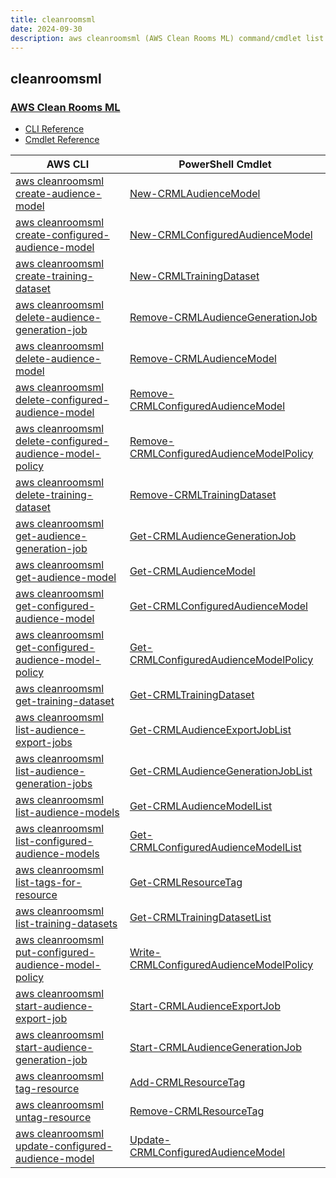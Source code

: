 ```yaml
---
title: cleanroomsml
date: 2024-09-30
description: aws cleanroomsml (AWS Clean Rooms ML) command/cmdlet list.
---
```


## cleanroomsml

### [AWS Clean Rooms ML](https://aws.amazon.com/clean-rooms/ml/)

* [CLI Reference](https://awscli.amazonaws.com/v2/documentation/api/latest/reference/cleanroomsml/index.html)
* [Cmdlet Reference](https://docs.aws.amazon.com/powershell/latest/reference/items/CleanRoomsML_cmdlets.html)

|AWS CLI|PowerShell Cmdlet|
|----|----|
|[aws cleanroomsml create-audience-model](https://awscli.amazonaws.com/v2/documentation/api/latest/reference/cleanroomsml/create-audience-model.html)|[New-CRMLAudienceModel](https://docs.aws.amazon.com/powershell/latest/reference/items/New-CRMLAudienceModel.html)|
|[aws cleanroomsml create-configured-audience-model](https://awscli.amazonaws.com/v2/documentation/api/latest/reference/cleanroomsml/create-configured-audience-model.html)|[New-CRMLConfiguredAudienceModel](https://docs.aws.amazon.com/powershell/latest/reference/items/New-CRMLConfiguredAudienceModel.html)|
|[aws cleanroomsml create-training-dataset](https://awscli.amazonaws.com/v2/documentation/api/latest/reference/cleanroomsml/create-training-dataset.html)|[New-CRMLTrainingDataset](https://docs.aws.amazon.com/powershell/latest/reference/items/New-CRMLTrainingDataset.html)|
|[aws cleanroomsml delete-audience-generation-job](https://awscli.amazonaws.com/v2/documentation/api/latest/reference/cleanroomsml/delete-audience-generation-job.html)|[Remove-CRMLAudienceGenerationJob](https://docs.aws.amazon.com/powershell/latest/reference/items/Remove-CRMLAudienceGenerationJob.html)|
|[aws cleanroomsml delete-audience-model](https://awscli.amazonaws.com/v2/documentation/api/latest/reference/cleanroomsml/delete-audience-model.html)|[Remove-CRMLAudienceModel](https://docs.aws.amazon.com/powershell/latest/reference/items/Remove-CRMLAudienceModel.html)|
|[aws cleanroomsml delete-configured-audience-model](https://awscli.amazonaws.com/v2/documentation/api/latest/reference/cleanroomsml/delete-configured-audience-model.html)|[Remove-CRMLConfiguredAudienceModel](https://docs.aws.amazon.com/powershell/latest/reference/items/Remove-CRMLConfiguredAudienceModel.html)|
|[aws cleanroomsml delete-configured-audience-model-policy](https://awscli.amazonaws.com/v2/documentation/api/latest/reference/cleanroomsml/delete-configured-audience-model-policy.html)|[Remove-CRMLConfiguredAudienceModelPolicy](https://docs.aws.amazon.com/powershell/latest/reference/items/Remove-CRMLConfiguredAudienceModelPolicy.html)|
|[aws cleanroomsml delete-training-dataset](https://awscli.amazonaws.com/v2/documentation/api/latest/reference/cleanroomsml/delete-training-dataset.html)|[Remove-CRMLTrainingDataset](https://docs.aws.amazon.com/powershell/latest/reference/items/Remove-CRMLTrainingDataset.html)|
|[aws cleanroomsml get-audience-generation-job](https://awscli.amazonaws.com/v2/documentation/api/latest/reference/cleanroomsml/get-audience-generation-job.html)|[Get-CRMLAudienceGenerationJob](https://docs.aws.amazon.com/powershell/latest/reference/items/Get-CRMLAudienceGenerationJob.html)|
|[aws cleanroomsml get-audience-model](https://awscli.amazonaws.com/v2/documentation/api/latest/reference/cleanroomsml/get-audience-model.html)|[Get-CRMLAudienceModel](https://docs.aws.amazon.com/powershell/latest/reference/items/Get-CRMLAudienceModel.html)|
|[aws cleanroomsml get-configured-audience-model](https://awscli.amazonaws.com/v2/documentation/api/latest/reference/cleanroomsml/get-configured-audience-model.html)|[Get-CRMLConfiguredAudienceModel](https://docs.aws.amazon.com/powershell/latest/reference/items/Get-CRMLConfiguredAudienceModel.html)|
|[aws cleanroomsml get-configured-audience-model-policy](https://awscli.amazonaws.com/v2/documentation/api/latest/reference/cleanroomsml/get-configured-audience-model-policy.html)|[Get-CRMLConfiguredAudienceModelPolicy](https://docs.aws.amazon.com/powershell/latest/reference/items/Get-CRMLConfiguredAudienceModelPolicy.html)|
|[aws cleanroomsml get-training-dataset](https://awscli.amazonaws.com/v2/documentation/api/latest/reference/cleanroomsml/get-training-dataset.html)|[Get-CRMLTrainingDataset](https://docs.aws.amazon.com/powershell/latest/reference/items/Get-CRMLTrainingDataset.html)|
|[aws cleanroomsml list-audience-export-jobs](https://awscli.amazonaws.com/v2/documentation/api/latest/reference/cleanroomsml/list-audience-export-jobs.html)|[Get-CRMLAudienceExportJobList](https://docs.aws.amazon.com/powershell/latest/reference/items/Get-CRMLAudienceExportJobList.html)|
|[aws cleanroomsml list-audience-generation-jobs](https://awscli.amazonaws.com/v2/documentation/api/latest/reference/cleanroomsml/list-audience-generation-jobs.html)|[Get-CRMLAudienceGenerationJobList](https://docs.aws.amazon.com/powershell/latest/reference/items/Get-CRMLAudienceGenerationJobList.html)|
|[aws cleanroomsml list-audience-models](https://awscli.amazonaws.com/v2/documentation/api/latest/reference/cleanroomsml/list-audience-models.html)|[Get-CRMLAudienceModelList](https://docs.aws.amazon.com/powershell/latest/reference/items/Get-CRMLAudienceModelList.html)|
|[aws cleanroomsml list-configured-audience-models](https://awscli.amazonaws.com/v2/documentation/api/latest/reference/cleanroomsml/list-configured-audience-models.html)|[Get-CRMLConfiguredAudienceModelList](https://docs.aws.amazon.com/powershell/latest/reference/items/Get-CRMLConfiguredAudienceModelList.html)|
|[aws cleanroomsml list-tags-for-resource](https://awscli.amazonaws.com/v2/documentation/api/latest/reference/cleanroomsml/list-tags-for-resource.html)|[Get-CRMLResourceTag](https://docs.aws.amazon.com/powershell/latest/reference/items/Get-CRMLResourceTag.html)|
|[aws cleanroomsml list-training-datasets](https://awscli.amazonaws.com/v2/documentation/api/latest/reference/cleanroomsml/list-training-datasets.html)|[Get-CRMLTrainingDatasetList](https://docs.aws.amazon.com/powershell/latest/reference/items/Get-CRMLTrainingDatasetList.html)|
|[aws cleanroomsml put-configured-audience-model-policy](https://awscli.amazonaws.com/v2/documentation/api/latest/reference/cleanroomsml/put-configured-audience-model-policy.html)|[Write-CRMLConfiguredAudienceModelPolicy](https://docs.aws.amazon.com/powershell/latest/reference/items/Write-CRMLConfiguredAudienceModelPolicy.html)|
|[aws cleanroomsml start-audience-export-job](https://awscli.amazonaws.com/v2/documentation/api/latest/reference/cleanroomsml/start-audience-export-job.html)|[Start-CRMLAudienceExportJob](https://docs.aws.amazon.com/powershell/latest/reference/items/Start-CRMLAudienceExportJob.html)|
|[aws cleanroomsml start-audience-generation-job](https://awscli.amazonaws.com/v2/documentation/api/latest/reference/cleanroomsml/start-audience-generation-job.html)|[Start-CRMLAudienceGenerationJob](https://docs.aws.amazon.com/powershell/latest/reference/items/Start-CRMLAudienceGenerationJob.html)|
|[aws cleanroomsml tag-resource](https://awscli.amazonaws.com/v2/documentation/api/latest/reference/cleanroomsml/tag-resource.html)|[Add-CRMLResourceTag](https://docs.aws.amazon.com/powershell/latest/reference/items/Add-CRMLResourceTag.html)|
|[aws cleanroomsml untag-resource](https://awscli.amazonaws.com/v2/documentation/api/latest/reference/cleanroomsml/untag-resource.html)|[Remove-CRMLResourceTag](https://docs.aws.amazon.com/powershell/latest/reference/items/Remove-CRMLResourceTag.html)|
|[aws cleanroomsml update-configured-audience-model](https://awscli.amazonaws.com/v2/documentation/api/latest/reference/cleanroomsml/update-configured-audience-model.html)|[Update-CRMLConfiguredAudienceModel](https://docs.aws.amazon.com/powershell/latest/reference/items/Update-CRMLConfiguredAudienceModel.html)|

